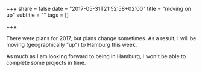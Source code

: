 +++
share = false
date = "2017-05-31T21:52:58+02:00"
title = "moving on up"
subtitle = ""
tags = []

+++

There were plans for 2017, but plans  change sometimes. As a result, I will be moving (geographically "up") to Hamburg this week. 
<!--more-->

As much as I am looking forward to being in Hamburg, I won't be able to complete  some projects in time.
